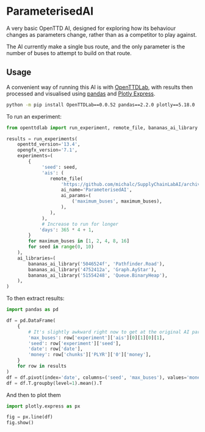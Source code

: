 # ParameterisedAI

A very basic OpenTTD AI, designed for exploring how its behaviour changes as parameters change, rather than as a competitor to play against.

The AI currently make a single bus route, and the only parameter is the number of buses to attempt to build on that route.


## Usage

A convenient way of running this AI is with [OpenTTDLab](https://github.com/michalc/OpenTTDLab), with results then processed and visualised using [pandas](https://pandas.pydata.org/) and [Plotly Express](https://plotly.com/python/plotly-express/).


```bash
python -m pip install OpenTTDLab==0.0.52 pandas==2.2.0 plotly==5.18.0
```

To run an experiment:

```python
from openttdlab import run_experiment, remote_file, bananas_ai_library

results = run_experiments(
    openttd_version='13.4',
    opengfx_version='7.1',
    experiments=(
        {
             'seed': seed,
             'ais': (
                remote_file(
                    'https://github.com/michalc/SupplyChainLabAI/archive/d3ac662b47267ed4fa84a5b3997c020ef140f1e2.tar.gz',
                    ai_name='ParameterisedAI',
                    ai_params=(
                        ('maximum_buses', maximum_buses),
                    ),
                ),
             ),
             # Increase to run for longer
            'days': 365 * 4 + 1,
        }
        for maximum_buses in [1, 2, 4, 8, 16]
        for seed in range(0, 10)
    ),
    ai_libraries=(
        bananas_ai_library('5046524f', 'Pathfinder.Road'),
        bananas_ai_library('4752412a', 'Graph.AyStar'),
        bananas_ai_library('51554248', 'Queue.BinaryHeap'),
    ),
)
```

To then extract results:

```python
import pandas as pd

df = pd.DataFrame(
    {
        # It's slightly awkward right now to get at the original AI params
        'max_buses': row['experiment']['ais'][0][1][0][1],
        'seed': row['experiment']['seed'],
        'date': row['date'],
        'money': row['chunks']['PLYR']['0']['money'],
    }
    for row in results
)
df = df.pivot(index='date', columns=('seed', 'max_buses'), values='money')
df = df.T.groupby(level=1).mean().T
```

And then to plot them

```python
import plotly.express as px

fig = px.line(df)
fig.show()
```
